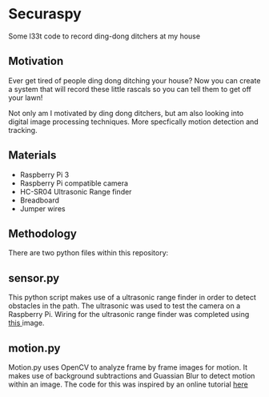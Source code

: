 # Securaspy
Some l33t code to record ding-dong ditchers at my house


## Motivation
Ever get tired of people ding dong ditching your house? Now you can create a system that will record these little rascals so you can tell them to get off your lawn!

Not only am I motivated by ding dong ditchers, but am also looking into digital image processing techniques. More specfically motion detection and tracking. 

## Materials

* Raspberry Pi 3
* Raspberry Pi compatible camera
* HC-SR04 Ultrasonic Range finder
* Breadboard
* Jumper wires 

## Methodology
There are two python files within this repository:  
## sensor.py
This python script makes use of a ultrasonic range finder in order to detect obstacles in the path. The ultrasonic was used to test the camera on a Raspberry Pi.
Wiring for the ultrasonic range finder was completed using <a href="https://www.modmypi.com/image/data/tutorials/hc-sr04/hc-sr04-tut-2.png"> this </a> image.

## motion.py
Motion.py uses OpenCV to analyze frame by frame images for motion. It makes use of background subtractions and Guassian Blur to detect motion within an image. The code for this was inspired by an online tutorial <a href="http://www.pyimagesearch.com/2015/05/25/basic-motion-detection-and-tracking-with-python-and-opencv/" > here</a>


